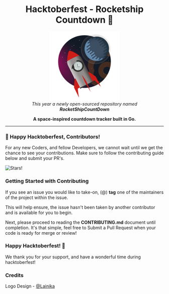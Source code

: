 <h1 align="center">Hacktoberfest - Rocketship Countdown 🚀</h1>

<p align="center">
  <img src="./static/img/RocketShipCountDown_logo.svg" alt="angular-logo" width="220px" height="220px"/>
  <br>
  <i>This year a newly open-sourced repository named 
   <br><strong>RocketShipCountDown</strong></i>
  <br>
</p>

<p align="center">
   <strong>A space-inspired countdown tracker built in Go.</strong>
  <br>
</p>

<hr>
 
### 👻 Happy Hacktoberfest, Contributors!

For any new Coders, and fellow Developers, we cannot wait until we get the chance to see your contributions. Make sure to follow the contributing guide below and  submit your PR's. 

![Stars!](https://images.unsplash.com/photo-1417577097439-425fb7dec05e?ixlib=rb-1.2.1&ixid=MnwxMjA3fDB8MHxwaG90by1wYWdlfHx8fGVufDB8fHx8&auto=format&fit=crop&w=1332&q=80 "Stars")

### Getting Started with Contributing  

If you see an issue you would like to take-on, (@) **tag** one of the maintainers of the project within the issue. 

This will help ensure, the issue hasn't been taken by another contributor and is available for you to begin.  

Next, please proceed to reading the **CONTRIBUTING.md** document until completion. It's that simple, feel free to Submit a Pull Request when your code is ready for merge or review!

### Happy Hacktoberfest! 👻

We thank you for your support, and have a wonderful time during hacktoberfest!

### Credits
Logo Design - [@Lainika](https://github.com/Lainika)
